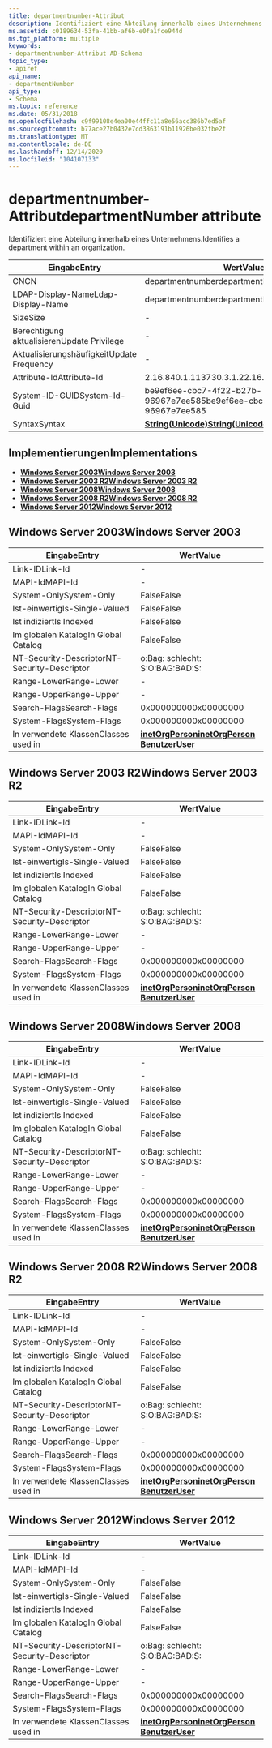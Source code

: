 ```yaml
---
title: departmentnumber-Attribut
description: Identifiziert eine Abteilung innerhalb eines Unternehmens.
ms.assetid: c0189634-53fa-41bb-af6b-e0fa1fce944d
ms.tgt_platform: multiple
keywords:
- departmentnumber-Attribut AD-Schema
topic_type:
- apiref
api_name:
- departmentNumber
api_type:
- Schema
ms.topic: reference
ms.date: 05/31/2018
ms.openlocfilehash: c9f99108e4ea00e44ffc11a8e56acc386b7ed5af
ms.sourcegitcommit: b77ace27b0432e7cd3863191b11926be032fbe2f
ms.translationtype: MT
ms.contentlocale: de-DE
ms.lasthandoff: 12/14/2020
ms.locfileid: "104107133"
---
```

# <a name="departmentnumber-attribute"></a><span data-ttu-id="77384-104">departmentnumber-Attribut</span><span class="sxs-lookup"><span data-stu-id="77384-104">departmentNumber attribute</span></span>

<span data-ttu-id="77384-105">Identifiziert eine Abteilung innerhalb eines Unternehmens.</span><span class="sxs-lookup"><span data-stu-id="77384-105">Identifies a department within an organization.</span></span>



| <span data-ttu-id="77384-106">Eingabe</span><span class="sxs-lookup"><span data-stu-id="77384-106">Entry</span></span> | <span data-ttu-id="77384-107">Wert</span><span class="sxs-lookup"><span data-stu-id="77384-107">Value</span></span> |
|-------------------|---------------------------------------------|
| <span data-ttu-id="77384-108">CN</span><span class="sxs-lookup"><span data-stu-id="77384-108">CN</span></span>                | <span data-ttu-id="77384-109">departmentnumber</span><span class="sxs-lookup"><span data-stu-id="77384-109">departmentNumber</span></span>                            |
| <span data-ttu-id="77384-110">LDAP-Display-Name</span><span class="sxs-lookup"><span data-stu-id="77384-110">Ldap-Display-Name</span></span> | <span data-ttu-id="77384-111">departmentnumber</span><span class="sxs-lookup"><span data-stu-id="77384-111">departmentNumber</span></span>                            |
| <span data-ttu-id="77384-112">Size</span><span class="sxs-lookup"><span data-stu-id="77384-112">Size</span></span>              | \-                                          |
| <span data-ttu-id="77384-113">Berechtigung aktualisieren</span><span class="sxs-lookup"><span data-stu-id="77384-113">Update Privilege</span></span>  | \-                                          |
| <span data-ttu-id="77384-114">Aktualisierungshäufigkeit</span><span class="sxs-lookup"><span data-stu-id="77384-114">Update Frequency</span></span>  | \-                                          |
| <span data-ttu-id="77384-115">Attribute-Id</span><span class="sxs-lookup"><span data-stu-id="77384-115">Attribute-Id</span></span>      | <span data-ttu-id="77384-116">2.16.840.1.113730.3.1.2</span><span class="sxs-lookup"><span data-stu-id="77384-116">2.16.840.1.113730.3.1.2</span></span>                     |
| <span data-ttu-id="77384-117">System-ID-GUID</span><span class="sxs-lookup"><span data-stu-id="77384-117">System-Id-Guid</span></span>    | <span data-ttu-id="77384-118">be9ef6ee-cbc7-4f22-b27b-96967e7ee585</span><span class="sxs-lookup"><span data-stu-id="77384-118">be9ef6ee-cbc7-4f22-b27b-96967e7ee585</span></span>        |
| <span data-ttu-id="77384-119">Syntax</span><span class="sxs-lookup"><span data-stu-id="77384-119">Syntax</span></span>            | [<span data-ttu-id="77384-120">**String(Unicode)**</span><span class="sxs-lookup"><span data-stu-id="77384-120">**String(Unicode)**</span></span>](s-string-unicode.md) |



## <a name="implementations"></a><span data-ttu-id="77384-121">Implementierungen</span><span class="sxs-lookup"><span data-stu-id="77384-121">Implementations</span></span>

-   [<span data-ttu-id="77384-122">**Windows Server 2003**</span><span class="sxs-lookup"><span data-stu-id="77384-122">**Windows Server 2003**</span></span>](#windows-server-2003)
-   [<span data-ttu-id="77384-123">**Windows Server 2003 R2**</span><span class="sxs-lookup"><span data-stu-id="77384-123">**Windows Server 2003 R2**</span></span>](#windows-server-2003-r2)
-   [<span data-ttu-id="77384-124">**Windows Server 2008**</span><span class="sxs-lookup"><span data-stu-id="77384-124">**Windows Server 2008**</span></span>](#windows-server-2008)
-   [<span data-ttu-id="77384-125">**Windows Server 2008 R2**</span><span class="sxs-lookup"><span data-stu-id="77384-125">**Windows Server 2008 R2**</span></span>](#windows-server-2008-r2)
-   [<span data-ttu-id="77384-126">**Windows Server 2012**</span><span class="sxs-lookup"><span data-stu-id="77384-126">**Windows Server 2012**</span></span>](#windows-server-2012)

## <a name="windows-server-2003"></a><span data-ttu-id="77384-127">Windows Server 2003</span><span class="sxs-lookup"><span data-stu-id="77384-127">Windows Server 2003</span></span>



| <span data-ttu-id="77384-128">Eingabe</span><span class="sxs-lookup"><span data-stu-id="77384-128">Entry</span></span> | <span data-ttu-id="77384-129">Wert</span><span class="sxs-lookup"><span data-stu-id="77384-129">Value</span></span> |
|------------------------|---------------------------------------------------------------------------------------|
| <span data-ttu-id="77384-130">Link-ID</span><span class="sxs-lookup"><span data-stu-id="77384-130">Link-Id</span></span>                | \-                                                                                    |
| <span data-ttu-id="77384-131">MAPI-Id</span><span class="sxs-lookup"><span data-stu-id="77384-131">MAPI-Id</span></span>                | \-                                                                                    |
| <span data-ttu-id="77384-132">System-Only</span><span class="sxs-lookup"><span data-stu-id="77384-132">System-Only</span></span>            | <span data-ttu-id="77384-133">False</span><span class="sxs-lookup"><span data-stu-id="77384-133">False</span></span>                                                                                 |
| <span data-ttu-id="77384-134">Ist-einwertig</span><span class="sxs-lookup"><span data-stu-id="77384-134">Is-Single-Valued</span></span>       | <span data-ttu-id="77384-135">False</span><span class="sxs-lookup"><span data-stu-id="77384-135">False</span></span>                                                                                 |
| <span data-ttu-id="77384-136">Ist indiziert</span><span class="sxs-lookup"><span data-stu-id="77384-136">Is Indexed</span></span>             | <span data-ttu-id="77384-137">False</span><span class="sxs-lookup"><span data-stu-id="77384-137">False</span></span>                                                                                 |
| <span data-ttu-id="77384-138">Im globalen Katalog</span><span class="sxs-lookup"><span data-stu-id="77384-138">In Global Catalog</span></span>      | <span data-ttu-id="77384-139">False</span><span class="sxs-lookup"><span data-stu-id="77384-139">False</span></span>                                                                                 |
| <span data-ttu-id="77384-140">NT-Security-Descriptor</span><span class="sxs-lookup"><span data-stu-id="77384-140">NT-Security-Descriptor</span></span> | <span data-ttu-id="77384-141">o:Bag: schlecht: S:</span><span class="sxs-lookup"><span data-stu-id="77384-141">O:BAG:BAD:S:</span></span>                                                                          |
| <span data-ttu-id="77384-142">Range-Lower</span><span class="sxs-lookup"><span data-stu-id="77384-142">Range-Lower</span></span>            | \-                                                                                    |
| <span data-ttu-id="77384-143">Range-Upper</span><span class="sxs-lookup"><span data-stu-id="77384-143">Range-Upper</span></span>            | \-                                                                                    |
| <span data-ttu-id="77384-144">Search-Flags</span><span class="sxs-lookup"><span data-stu-id="77384-144">Search-Flags</span></span>           | <span data-ttu-id="77384-145">0x00000000</span><span class="sxs-lookup"><span data-stu-id="77384-145">0x00000000</span></span>                                                                            |
| <span data-ttu-id="77384-146">System-Flags</span><span class="sxs-lookup"><span data-stu-id="77384-146">System-Flags</span></span>           | <span data-ttu-id="77384-147">0x00000000</span><span class="sxs-lookup"><span data-stu-id="77384-147">0x00000000</span></span>                                                                            |
| <span data-ttu-id="77384-148">In verwendete Klassen</span><span class="sxs-lookup"><span data-stu-id="77384-148">Classes used in</span></span>        | [<span data-ttu-id="77384-149">**inetOrgPerson**</span><span class="sxs-lookup"><span data-stu-id="77384-149">**inetOrgPerson**</span></span>](c-inetorgperson.md)<br/> [<span data-ttu-id="77384-150">**Benutzer**</span><span class="sxs-lookup"><span data-stu-id="77384-150">**User**</span></span>](c-user.md)<br/> |



## <a name="windows-server-2003-r2"></a><span data-ttu-id="77384-151">Windows Server 2003 R2</span><span class="sxs-lookup"><span data-stu-id="77384-151">Windows Server 2003 R2</span></span>



| <span data-ttu-id="77384-152">Eingabe</span><span class="sxs-lookup"><span data-stu-id="77384-152">Entry</span></span> | <span data-ttu-id="77384-153">Wert</span><span class="sxs-lookup"><span data-stu-id="77384-153">Value</span></span> |
|------------------------|---------------------------------------------------------------------------------------|
| <span data-ttu-id="77384-154">Link-ID</span><span class="sxs-lookup"><span data-stu-id="77384-154">Link-Id</span></span>                | \-                                                                                    |
| <span data-ttu-id="77384-155">MAPI-Id</span><span class="sxs-lookup"><span data-stu-id="77384-155">MAPI-Id</span></span>                | \-                                                                                    |
| <span data-ttu-id="77384-156">System-Only</span><span class="sxs-lookup"><span data-stu-id="77384-156">System-Only</span></span>            | <span data-ttu-id="77384-157">False</span><span class="sxs-lookup"><span data-stu-id="77384-157">False</span></span>                                                                                 |
| <span data-ttu-id="77384-158">Ist-einwertig</span><span class="sxs-lookup"><span data-stu-id="77384-158">Is-Single-Valued</span></span>       | <span data-ttu-id="77384-159">False</span><span class="sxs-lookup"><span data-stu-id="77384-159">False</span></span>                                                                                 |
| <span data-ttu-id="77384-160">Ist indiziert</span><span class="sxs-lookup"><span data-stu-id="77384-160">Is Indexed</span></span>             | <span data-ttu-id="77384-161">False</span><span class="sxs-lookup"><span data-stu-id="77384-161">False</span></span>                                                                                 |
| <span data-ttu-id="77384-162">Im globalen Katalog</span><span class="sxs-lookup"><span data-stu-id="77384-162">In Global Catalog</span></span>      | <span data-ttu-id="77384-163">False</span><span class="sxs-lookup"><span data-stu-id="77384-163">False</span></span>                                                                                 |
| <span data-ttu-id="77384-164">NT-Security-Descriptor</span><span class="sxs-lookup"><span data-stu-id="77384-164">NT-Security-Descriptor</span></span> | <span data-ttu-id="77384-165">o:Bag: schlecht: S:</span><span class="sxs-lookup"><span data-stu-id="77384-165">O:BAG:BAD:S:</span></span>                                                                          |
| <span data-ttu-id="77384-166">Range-Lower</span><span class="sxs-lookup"><span data-stu-id="77384-166">Range-Lower</span></span>            | \-                                                                                    |
| <span data-ttu-id="77384-167">Range-Upper</span><span class="sxs-lookup"><span data-stu-id="77384-167">Range-Upper</span></span>            | \-                                                                                    |
| <span data-ttu-id="77384-168">Search-Flags</span><span class="sxs-lookup"><span data-stu-id="77384-168">Search-Flags</span></span>           | <span data-ttu-id="77384-169">0x00000000</span><span class="sxs-lookup"><span data-stu-id="77384-169">0x00000000</span></span>                                                                            |
| <span data-ttu-id="77384-170">System-Flags</span><span class="sxs-lookup"><span data-stu-id="77384-170">System-Flags</span></span>           | <span data-ttu-id="77384-171">0x00000000</span><span class="sxs-lookup"><span data-stu-id="77384-171">0x00000000</span></span>                                                                            |
| <span data-ttu-id="77384-172">In verwendete Klassen</span><span class="sxs-lookup"><span data-stu-id="77384-172">Classes used in</span></span>        | [<span data-ttu-id="77384-173">**inetOrgPerson**</span><span class="sxs-lookup"><span data-stu-id="77384-173">**inetOrgPerson**</span></span>](c-inetorgperson.md)<br/> [<span data-ttu-id="77384-174">**Benutzer**</span><span class="sxs-lookup"><span data-stu-id="77384-174">**User**</span></span>](c-user.md)<br/> |



## <a name="windows-server-2008"></a><span data-ttu-id="77384-175">Windows Server 2008</span><span class="sxs-lookup"><span data-stu-id="77384-175">Windows Server 2008</span></span>



| <span data-ttu-id="77384-176">Eingabe</span><span class="sxs-lookup"><span data-stu-id="77384-176">Entry</span></span> | <span data-ttu-id="77384-177">Wert</span><span class="sxs-lookup"><span data-stu-id="77384-177">Value</span></span> |
|------------------------|---------------------------------------------------------------------------------------|
| <span data-ttu-id="77384-178">Link-ID</span><span class="sxs-lookup"><span data-stu-id="77384-178">Link-Id</span></span>                | \-                                                                                    |
| <span data-ttu-id="77384-179">MAPI-Id</span><span class="sxs-lookup"><span data-stu-id="77384-179">MAPI-Id</span></span>                | \-                                                                                    |
| <span data-ttu-id="77384-180">System-Only</span><span class="sxs-lookup"><span data-stu-id="77384-180">System-Only</span></span>            | <span data-ttu-id="77384-181">False</span><span class="sxs-lookup"><span data-stu-id="77384-181">False</span></span>                                                                                 |
| <span data-ttu-id="77384-182">Ist-einwertig</span><span class="sxs-lookup"><span data-stu-id="77384-182">Is-Single-Valued</span></span>       | <span data-ttu-id="77384-183">False</span><span class="sxs-lookup"><span data-stu-id="77384-183">False</span></span>                                                                                 |
| <span data-ttu-id="77384-184">Ist indiziert</span><span class="sxs-lookup"><span data-stu-id="77384-184">Is Indexed</span></span>             | <span data-ttu-id="77384-185">False</span><span class="sxs-lookup"><span data-stu-id="77384-185">False</span></span>                                                                                 |
| <span data-ttu-id="77384-186">Im globalen Katalog</span><span class="sxs-lookup"><span data-stu-id="77384-186">In Global Catalog</span></span>      | <span data-ttu-id="77384-187">False</span><span class="sxs-lookup"><span data-stu-id="77384-187">False</span></span>                                                                                 |
| <span data-ttu-id="77384-188">NT-Security-Descriptor</span><span class="sxs-lookup"><span data-stu-id="77384-188">NT-Security-Descriptor</span></span> | <span data-ttu-id="77384-189">o:Bag: schlecht: S:</span><span class="sxs-lookup"><span data-stu-id="77384-189">O:BAG:BAD:S:</span></span>                                                                          |
| <span data-ttu-id="77384-190">Range-Lower</span><span class="sxs-lookup"><span data-stu-id="77384-190">Range-Lower</span></span>            | \-                                                                                    |
| <span data-ttu-id="77384-191">Range-Upper</span><span class="sxs-lookup"><span data-stu-id="77384-191">Range-Upper</span></span>            | \-                                                                                    |
| <span data-ttu-id="77384-192">Search-Flags</span><span class="sxs-lookup"><span data-stu-id="77384-192">Search-Flags</span></span>           | <span data-ttu-id="77384-193">0x00000000</span><span class="sxs-lookup"><span data-stu-id="77384-193">0x00000000</span></span>                                                                            |
| <span data-ttu-id="77384-194">System-Flags</span><span class="sxs-lookup"><span data-stu-id="77384-194">System-Flags</span></span>           | <span data-ttu-id="77384-195">0x00000000</span><span class="sxs-lookup"><span data-stu-id="77384-195">0x00000000</span></span>                                                                            |
| <span data-ttu-id="77384-196">In verwendete Klassen</span><span class="sxs-lookup"><span data-stu-id="77384-196">Classes used in</span></span>        | [<span data-ttu-id="77384-197">**inetOrgPerson**</span><span class="sxs-lookup"><span data-stu-id="77384-197">**inetOrgPerson**</span></span>](c-inetorgperson.md)<br/> [<span data-ttu-id="77384-198">**Benutzer**</span><span class="sxs-lookup"><span data-stu-id="77384-198">**User**</span></span>](c-user.md)<br/> |



## <a name="windows-server-2008-r2"></a><span data-ttu-id="77384-199">Windows Server 2008 R2</span><span class="sxs-lookup"><span data-stu-id="77384-199">Windows Server 2008 R2</span></span>



| <span data-ttu-id="77384-200">Eingabe</span><span class="sxs-lookup"><span data-stu-id="77384-200">Entry</span></span> | <span data-ttu-id="77384-201">Wert</span><span class="sxs-lookup"><span data-stu-id="77384-201">Value</span></span> |
|------------------------|---------------------------------------------------------------------------------------|
| <span data-ttu-id="77384-202">Link-ID</span><span class="sxs-lookup"><span data-stu-id="77384-202">Link-Id</span></span>                | \-                                                                                    |
| <span data-ttu-id="77384-203">MAPI-Id</span><span class="sxs-lookup"><span data-stu-id="77384-203">MAPI-Id</span></span>                | \-                                                                                    |
| <span data-ttu-id="77384-204">System-Only</span><span class="sxs-lookup"><span data-stu-id="77384-204">System-Only</span></span>            | <span data-ttu-id="77384-205">False</span><span class="sxs-lookup"><span data-stu-id="77384-205">False</span></span>                                                                                 |
| <span data-ttu-id="77384-206">Ist-einwertig</span><span class="sxs-lookup"><span data-stu-id="77384-206">Is-Single-Valued</span></span>       | <span data-ttu-id="77384-207">False</span><span class="sxs-lookup"><span data-stu-id="77384-207">False</span></span>                                                                                 |
| <span data-ttu-id="77384-208">Ist indiziert</span><span class="sxs-lookup"><span data-stu-id="77384-208">Is Indexed</span></span>             | <span data-ttu-id="77384-209">False</span><span class="sxs-lookup"><span data-stu-id="77384-209">False</span></span>                                                                                 |
| <span data-ttu-id="77384-210">Im globalen Katalog</span><span class="sxs-lookup"><span data-stu-id="77384-210">In Global Catalog</span></span>      | <span data-ttu-id="77384-211">False</span><span class="sxs-lookup"><span data-stu-id="77384-211">False</span></span>                                                                                 |
| <span data-ttu-id="77384-212">NT-Security-Descriptor</span><span class="sxs-lookup"><span data-stu-id="77384-212">NT-Security-Descriptor</span></span> | <span data-ttu-id="77384-213">o:Bag: schlecht: S:</span><span class="sxs-lookup"><span data-stu-id="77384-213">O:BAG:BAD:S:</span></span>                                                                          |
| <span data-ttu-id="77384-214">Range-Lower</span><span class="sxs-lookup"><span data-stu-id="77384-214">Range-Lower</span></span>            | \-                                                                                    |
| <span data-ttu-id="77384-215">Range-Upper</span><span class="sxs-lookup"><span data-stu-id="77384-215">Range-Upper</span></span>            | \-                                                                                    |
| <span data-ttu-id="77384-216">Search-Flags</span><span class="sxs-lookup"><span data-stu-id="77384-216">Search-Flags</span></span>           | <span data-ttu-id="77384-217">0x00000000</span><span class="sxs-lookup"><span data-stu-id="77384-217">0x00000000</span></span>                                                                            |
| <span data-ttu-id="77384-218">System-Flags</span><span class="sxs-lookup"><span data-stu-id="77384-218">System-Flags</span></span>           | <span data-ttu-id="77384-219">0x00000000</span><span class="sxs-lookup"><span data-stu-id="77384-219">0x00000000</span></span>                                                                            |
| <span data-ttu-id="77384-220">In verwendete Klassen</span><span class="sxs-lookup"><span data-stu-id="77384-220">Classes used in</span></span>        | [<span data-ttu-id="77384-221">**inetOrgPerson**</span><span class="sxs-lookup"><span data-stu-id="77384-221">**inetOrgPerson**</span></span>](c-inetorgperson.md)<br/> [<span data-ttu-id="77384-222">**Benutzer**</span><span class="sxs-lookup"><span data-stu-id="77384-222">**User**</span></span>](c-user.md)<br/> |



## <a name="windows-server-2012"></a><span data-ttu-id="77384-223">Windows Server 2012</span><span class="sxs-lookup"><span data-stu-id="77384-223">Windows Server 2012</span></span>



| <span data-ttu-id="77384-224">Eingabe</span><span class="sxs-lookup"><span data-stu-id="77384-224">Entry</span></span> | <span data-ttu-id="77384-225">Wert</span><span class="sxs-lookup"><span data-stu-id="77384-225">Value</span></span> |
|------------------------|---------------------------------------------------------------------------------------|
| <span data-ttu-id="77384-226">Link-ID</span><span class="sxs-lookup"><span data-stu-id="77384-226">Link-Id</span></span>                | \-                                                                                    |
| <span data-ttu-id="77384-227">MAPI-Id</span><span class="sxs-lookup"><span data-stu-id="77384-227">MAPI-Id</span></span>                | \-                                                                                    |
| <span data-ttu-id="77384-228">System-Only</span><span class="sxs-lookup"><span data-stu-id="77384-228">System-Only</span></span>            | <span data-ttu-id="77384-229">False</span><span class="sxs-lookup"><span data-stu-id="77384-229">False</span></span>                                                                                 |
| <span data-ttu-id="77384-230">Ist-einwertig</span><span class="sxs-lookup"><span data-stu-id="77384-230">Is-Single-Valued</span></span>       | <span data-ttu-id="77384-231">False</span><span class="sxs-lookup"><span data-stu-id="77384-231">False</span></span>                                                                                 |
| <span data-ttu-id="77384-232">Ist indiziert</span><span class="sxs-lookup"><span data-stu-id="77384-232">Is Indexed</span></span>             | <span data-ttu-id="77384-233">False</span><span class="sxs-lookup"><span data-stu-id="77384-233">False</span></span>                                                                                 |
| <span data-ttu-id="77384-234">Im globalen Katalog</span><span class="sxs-lookup"><span data-stu-id="77384-234">In Global Catalog</span></span>      | <span data-ttu-id="77384-235">False</span><span class="sxs-lookup"><span data-stu-id="77384-235">False</span></span>                                                                                 |
| <span data-ttu-id="77384-236">NT-Security-Descriptor</span><span class="sxs-lookup"><span data-stu-id="77384-236">NT-Security-Descriptor</span></span> | <span data-ttu-id="77384-237">o:Bag: schlecht: S:</span><span class="sxs-lookup"><span data-stu-id="77384-237">O:BAG:BAD:S:</span></span>                                                                          |
| <span data-ttu-id="77384-238">Range-Lower</span><span class="sxs-lookup"><span data-stu-id="77384-238">Range-Lower</span></span>            | \-                                                                                    |
| <span data-ttu-id="77384-239">Range-Upper</span><span class="sxs-lookup"><span data-stu-id="77384-239">Range-Upper</span></span>            | \-                                                                                    |
| <span data-ttu-id="77384-240">Search-Flags</span><span class="sxs-lookup"><span data-stu-id="77384-240">Search-Flags</span></span>           | <span data-ttu-id="77384-241">0x00000000</span><span class="sxs-lookup"><span data-stu-id="77384-241">0x00000000</span></span>                                                                            |
| <span data-ttu-id="77384-242">System-Flags</span><span class="sxs-lookup"><span data-stu-id="77384-242">System-Flags</span></span>           | <span data-ttu-id="77384-243">0x00000000</span><span class="sxs-lookup"><span data-stu-id="77384-243">0x00000000</span></span>                                                                            |
| <span data-ttu-id="77384-244">In verwendete Klassen</span><span class="sxs-lookup"><span data-stu-id="77384-244">Classes used in</span></span>        | [<span data-ttu-id="77384-245">**inetOrgPerson**</span><span class="sxs-lookup"><span data-stu-id="77384-245">**inetOrgPerson**</span></span>](c-inetorgperson.md)<br/> [<span data-ttu-id="77384-246">**Benutzer**</span><span class="sxs-lookup"><span data-stu-id="77384-246">**User**</span></span>](c-user.md)<br/> |



 

 





